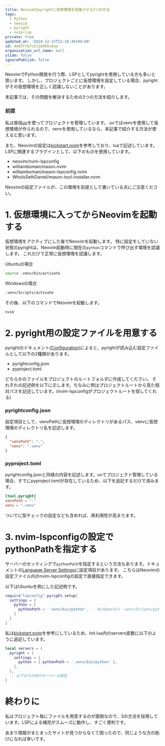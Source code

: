 ```yaml
---
title: Neovimのpyrightに仮想環境を認識させる3つの方法
tags:
  - Python
  - neovim
  - pyright
  - nvim-lsp
private: true
updated_at: '2024-12-22T21:18:49+09:00'
id: 4e65fcb7cb116065c6aa
organization_url_name: null
slide: false
ignorePublish: false
---
```


NeovimでPython開発を行う際、LSPとしてpyrightを使用している方も多いと思います。
しかし、プロジェクトごとに仮想環境を設定している場合、pyrightがその仮想環境を正しく認識しないことがあります。

本記事では、その問題を解決するための3つの方法を紹介します。

### 前提

私は普段[uv](https://github.com/astral-sh/uv)を使ってプロジェクトを管理しています。
uvではvenvを使用して仮想環境が作られるので、venvを使用しているなら、本記事で紹介する方法が使えると思います。

また、Neovimの設定は[kickstart.nvim](https://github.com/nvim-lua/kickstart.nvim)を参考しており、luaで記述しています。
LSPに関連するプラグインとして、以下のものを使用しています。

- neovim/nvim-lspconfig
- williamboman/mason.nvim
- williamboman/mason-lspconfig.nvim
- WhoIsSethDaniel/mason-tool-installer.nvim

Neovimの設定ファイルが、この環境を前提として書いている点にご注意ください。

# 1. 仮想環境に入ってからNeovimを起動する

仮想環境をアクティブにした後でNeovimを起動します。
特に設定をしていない状態のpyrightは、Neovim起動時に現在の```python```コマンドで呼び出す環境を認識します。
これだけで正常に仮想環境を認識します。

Ubuntuの場合

```sh
source .venv/bin/activate
```

Windowsの場合

```sh
.venv/Scripts/activate
```

その後、以下のコマンドでNeovimを起動します。

```sh
nvim
```

# 2. pyright用の設定ファイルを用意する

pyrightのドキュメント[(Configuration)](https://microsoft.github.io/pyright/#/configuration)によると、pyrightが読み込む設定ファイルとして以下の2種類があります。

- pyrightconfig.json
- pyproject.toml

どちらかのファイルをプロジェクトのルートフォルダに作成してください。
それぞれの記述例を以下に示します。ちなみに例はプロジェクトルートから見た相対パスを記述しています。(nvim-lspconfigがプロジェクトルートを探してくれる)

### pyrightconfig.json

設定項目として、venvPathに仮想環境のディレクトリがあるパス、venvに仮想環境のディレクトリ名を記述します。

```json
{
  "venvPath": ".",
  "venv": ".venv"
}
```

### pyproject.toml

pyrightconfig.jsonと同様の内容を記述します。uvでプロジェクト管理している場合、すでにpyproject.tomlが存在しているため、以下を追記するだけで済みます。

```toml
[tool.pyright]
venvPath = "."
venv = ".venv"
```

ついでに型チェックの設定なども含めれば、再利用性が高まります。

# 3. nvim-lspconfigの設定でpythonPathを指定する

サーバーのセッティングで```pythonPath```を指定するという方法もあります。ドキュメントの[Language Server Settings](https://microsoft.github.io/pyright/#/settings)に設定項目があります。
こちらはNeovimの設定ファイル内のnvim-lspconfigの設定で直接指定できます。

以下はUbuntuを例にした記述例です。

```lua
require"lspconfig".pyright.setup{
  settings = {
    python = {
      pythonPath = '.venv/bin/python', -- Windowsなら .venv/Scripts/python.exe
    }
  }
}
```

私は[kickstart.nvim](https://github.com/nvim-lua/kickstart.nvim)を参考にしているため、init.lua内のservers変数に以下のように追記しています。

```lua
local servers = {
  pyright = {
    settings = {
      python = { pythonPath = '.venv/bin/python' },
    },
  },
  -- 以下はその他のサーバーの設定
}
```

# 終わりに

私はプロジェクト毎にファイルを用意するのが面倒なので、3の方法を採用しています。LSPによる補完がスムーズに動作し、すごく便利です。

あまり情報がまとまったサイトが見つからなくて困ったので、同じような方の助けになれば幸いです。
